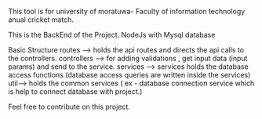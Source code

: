 This tool is for university of moratuwa- Faculty of information technology anual cricket match. 

This is the BackEnd of the Project.
NodeJs with Mysql database

Basic Structure
routes --> holds the api routes and directs the api calls to the controllers.
controllers --> for adding validations , get input data (input params) and send to the service.
services --> services holds the database access functions (database access queries are written inside the services)
util--> holds the common services ( ex - database connection service which is help to connect database with project.)

Feel free to contribute on this project.